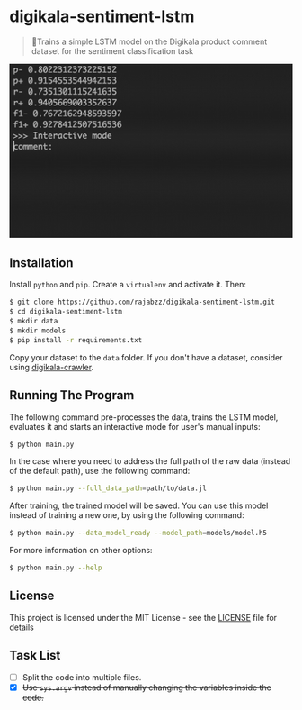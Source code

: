 # digikala-sentiment-lstm
> 🧠Trains a simple LSTM model on the Digikala product comment dataset for the sentiment classification task

![](sample.gif)


## Installation
Install `python` and `pip`. Create a `virtualenv` and activate it. Then:

```bash
$ git clone https://github.com/rajabzz/digikala-sentiment-lstm.git
$ cd digikala-sentiment-lstm
$ mkdir data
$ mkdir models
$ pip install -r requirements.txt
```
Copy your dataset to the `data` folder. If you don't have a dataset, consider using [digikala-crawler](https://github.com/rajabzz/digikala-crawler).

## Running The Program
The following command pre-processes the data, trains the LSTM model, evaluates it and starts an interactive mode for user's manual inputs:
```bash
$ python main.py
```
In the case where you need to address the full path of the raw data (instead of the default path), use the following command:
```bash
$ python main.py --full_data_path=path/to/data.jl
```

After training, the trained model will be saved. You can use this model instead of training a new one, by using the following command:
```bash
$ python main.py --data_model_ready --model_path=models/model.h5
```
For more information on other options:
```bash
$ python main.py --help
```

## License
This project is licensed under the MIT License - see the [LICENSE](LICENSE) file for details

## Task List
- [ ] Split the code into multiple files.
- [x] <del>Use `sys.argv` instead of manually changing the variables inside the code.</del>

